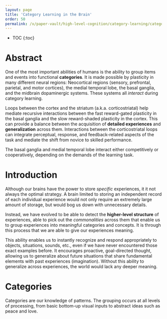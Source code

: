 ```yaml
---
layout: page
title: 'Category Learning in the Brain'
order: 50
permalink: /x/paper-vault/high-level-cognition/category-learning/category-learning-in-the-brain/
---
```


* TOC
{:toc}

# Abstract

One of the most important abilities of humans is the ability to group items and events into functional **categories**. It is made possible by plasticity in many different neural regions: Neocortical regions (sensory, prefrontal, parietal, and motor cortices), the medial temporal lobe, the basal ganglia, and the midbrain dopaminergic systems. These systems all *interact* during category learning.

Loops between the cortex and the striatum (a.k.a. corticostriatal) help mediate recursive interactions between the fast reward-gated plasticity in the basal ganglia and the slow reward-shaded plasticity in the cortex. This can provide a balance between the acquisition of **detailed experiences** and **generalization** across them. Interactions between the corticostriatal loops can integrate perceptual, response, and feedback-related aspects of the task and mediate the shift from novice to skilled performance. 

The basal ganglia and medial temporal lobe interact either competitively or cooperatively, depending on the demands of the learning task.

# Introduction

Although our brains have the power to store *specific* experiences, it it not always the optimal strategy. A brain limited to storing an independent record of each individual experience would not only require an extremely large amount of storage, but would bog us down with unnecessary details.

Instead, we have evolved to be able to detect the **higher-level structure** of experiences, able to pick out the *commonalities* across them that enable us to group experiences into meaningful categories and concepts. It is through this process that we are able to give our experiences meaning. 

This ability enables us to instantly recognize and respond appropriately to objects, situations, sounds, etc., even if we have never encountered those exact examples before. It encourages proactive, goal-directed thought, allowing us to generalize about future situations that share fundamental elements with past experiences (imagination). Without this ability to generalize across experiences, the world would lack any deeper meaning.

# Categories

Categories are our knowledge of patterns. The grouping occurs at all levels of processing, from basic bottom-up visual inputs to abstract ideas such as peace and love.
